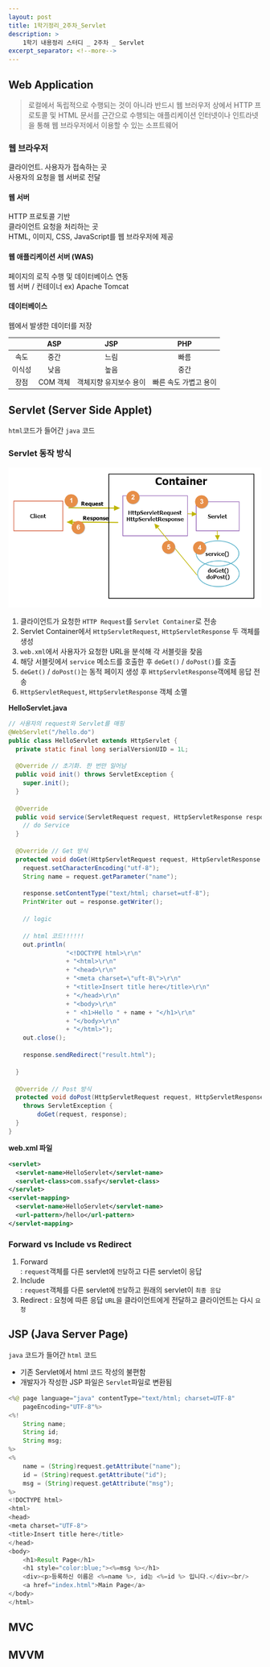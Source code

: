 ```yaml
---
layout: post
title: 1학기정리_2주차_Servlet
description: >
    1학기 내용정리 스터디 _ 2주차 _ Servlet
excerpt_separator: <!--more-->
---
```


<!--more-->

## Web Application


> 로컬에서 독립적으로 수행되는 것이 아니라
> 반드시 웹 브러우저 상에서 HTTP 프로토콜 및 HTML 문서를 근간으로 수행되는 애플리케이션
> 인터넷이나 인트라넷을 통해 웹 브라우저에서 이용할 수 있는 소프트웨어

### 웹 브라우저
클라이언트. 사용자가 접속하는 곳  
사용자의 요청을 웹 서버로 전달

#### 웹 서버
HTTP 프로토콜 기반  
클라이언트 요청을 처리하는 곳  
HTML, 이미지, CSS, JavaScript를 웹 브라우저에 제공  


#### 웹 애플리케이션 서버 (WAS)
페이지의 로직 수행 및 데이터베이스 연동  
웹 서버 / 컨테이너
ex) Apache Tomcat

#### 데이터베이스
웹에서 발생한 데이터를 저장

| |ASP|JSP|PHP
|:---:|:---:|:---:|:---:|
|속도|중간|느림|빠름
|이식성|낮음|높음|중간
장점|COM 객체|객체지향  유지보수 용이|빠른 속도  가볍고 용이


## Servlet (Server Side Applet)
`html`코드가 들어간 `java` 코드


### Servlet 동작 방식
![study-servlet-01](/assets/study-servlet-01.png)

1. 클라이언트가 요청한 `HTTP Request`를 `Servlet Container`로 전송
2. Servlet Container에서 `HttpServletRequest`, `HttpServletResponse` 두 객체를 생성
3. `web.xml`에서 사용자가 요청한 URL을 분석해 각 서블릿을 찾음
4. 해당 서블릿에서 `service` 메소드를 호출한 후 `deGet()` / `doPost()`를 호출
5. `deGet()` / `doPost()`는 동적 페이지 생성 후 `HttpServletResponse`객에체 응답 전송
6. `HttpServletRequest`, `HttpServletResponse` 객체 소멸   




**HelloServlet.java**
``` java
// 사용자의 request와 Servlet를 매핑
@WebServlet("/hello.do")
public class HelloServlet extends HttpServlet {
  private static final long serialVersionUID = 1L;

  @Override // 초기화. 한 번만 일어남
  public void init() throws ServletException {
    super.init();
  }

  @Override
  public void service(ServletRequest request, HttpServletResponse response) throws ServletException{
    // do Service
  }

  @Override // Get 방식
  protected void doGet(HttpServletRequest request, HttpServletResponse response) throws ServletException {
    request.setCharacterEncoding("utf-8");
    String name = request.getParameter("name");

    response.setContentType("text/html; charset=utf-8");
    PrintWriter out = response.getWriter();

    // logic

    // html 코드!!!!!!
    out.println(
				"<!DOCTYPE html>\r\n"
				+ "<html>\r\n"
				+ "<head>\r\n"
				+ "<meta charset=\"uft-8\">\r\n"
				+ "<title>Insert title here</title>\r\n"
				+ "</head>\r\n"
				+ "<body>\r\n"
				+ "	<h1>Hello " + name + "</h1>\r\n"
				+ "</body>\r\n"
				+ "</html>");
    out.close();

    response.sendRedirect("result.html");

  }

  @Override // Post 방식
  protected void doPost(HttpServletRequest request, HttpServletResponse response)
    throws ServletException {
		doGet(request, response);
  }
}

```

**web.xml 파일**
``` xml
<servlet>
  <servlet-name>HelloServlet</servlet-name>
  <servlet-class>com.ssafy</servlet-class>
</servlet>
<servlet-mapping>
  <servlet-name>HelloServlet</servlet-name>
  <url-pattern>/hello</url-pattern>
</servlet-mapping>

```

### Forward vs Include vs Redirect

  1. Forward    
    : `request`객체를 다른 servlet에 `전달`하고 다른 servlet이 응답
  2. Include  
    : `request`객체를 다른 servlet에 `전달`하고 원래의 servlet이 `최종 응답`
  3. Redirect
    : 요청에 따른 응답 `URL`을 클라이언트에게 전달하고 클라이언트는 다시 `요청`


## JSP (Java Server Page)
`java` 코드가 들어간 `html` 코드

* 기존 Servlet에서 html 코드 작성의 불편함
* 개발자가 작성한 JSP 파일은 `Servlet`파일로 변환됨

```java
<%@ page language="java" contentType="text/html; charset=UTF-8"
    pageEncoding="UTF-8"%>
<%!
	String name;
	String id;
	String msg;
%>
<%
	name = (String)request.getAttribute("name");
	id = (String)request.getAttribute("id");
	msg = (String)request.getAttribute("msg");
%>
<!DOCTYPE html>
<html>
<head>
<meta charset="UTF-8">
<title>Insert title here</title>
</head>
<body>
	<h1>Result Page</h1>
	<h1 style="color:blue;"><%=msg %></h1>
	<div><p>등록하신 이름은 <%=name %>, id는 <%=id %> 입니다.</div><br/>
	<a href="index.html">Main Page</a>
</body>
</html>
```


## MVC


## MVVM
